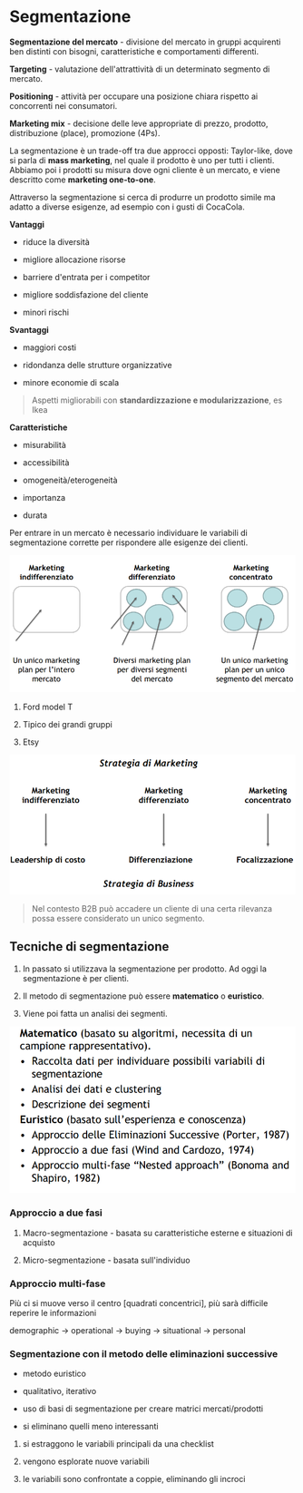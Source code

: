 # Segmentazione

**Segmentazione del mercato** - divisione del mercato in gruppi acquirenti ben distinti con bisogni, caratteristiche  e comportamenti differenti.

**Targeting** - valutazione dell'attrattività di un determinato segmento di mercato.

**Positioning** - attività per occupare una posizione chiara rispetto ai concorrenti nei consumatori.

**Marketing mix** - decisione delle leve appropriate di prezzo, prodotto, distribuzione (place), promozione (4Ps).

La segmentazione è un trade-off tra due approcci opposti: Taylor-like, dove si parla di **mass marketing**, nel quale il prodotto è uno per tutti i clienti. Abbiamo poi i prodotti su misura dove ogni cliente è un mercato, e viene descritto come **marketing one-to-one**. 

Attraverso la segmentazione si cerca di produrre un prodotto simile ma adatto a diverse esigenze, ad esempio con i gusti di CocaCola.

**Vantaggi**

- riduce la diversità

- migliore allocazione risorse

- barriere d'entrata per i competitor

- migliore soddisfazione del cliente

- minori rischi

**Svantaggi**

- maggiori costi

- ridondanza delle strutture organizzative

- minore economie di scala

> Aspetti migliorabili con **standardizzazione e modularizzazione**, es Ikea

**Caratteristiche**

- misurabilità

- accessibilità

- omogeneità/eterogeneità

- importanza

- durata

Per entrare in un mercato è necessario individuare le variabili di segmentazione corrette per rispondere alle esigenze dei clienti.

![](../assets/2023-03-20-08-59-53-image.png)

1. Ford model T 

2. Tipico dei grandi gruppi

3. Etsy

![](../assets/2023-03-20-09-02-03-image.png)

> Nel contesto B2B può accadere un cliente di una certa rilevanza possa essere considerato un unico segmento.

## Tecniche di segmentazione

1. In passato si utilizzava la segmentazione per prodotto. Ad oggi la segmentazione è per clienti.

2. Il metodo di segmentazione può essere **matematico** o **euristico**. 

3. Viene poi fatta un analisi dei segmenti.

![](../assets/2023-03-20-09-40-08-image.png)

### Approccio a due fasi

1. Macro-segmentazione - basata su caratteristiche esterne e situazioni di acquisto

2. Micro-segmentazione - basata sull'individuo

### Approccio multi-fase

Più ci si muove verso il centro [quadrati concentrici], più sarà difficile reperire le informazioni

demographic -> operational -> buying -> situational -> personal

### Segmentazione con il metodo delle eliminazioni successive

- metodo euristico

- qualitativo, iterativo

- uso di basi di segmentazione per creare matrici mercati/prodotti

- si eliminano quelli meno interessanti
1. si estraggono le variabili principali da una checklist

2. vengono esplorate nuove variabili

3. le variabili sono confrontate a coppie, eliminando gli incroci
